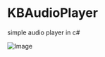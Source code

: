 # KBAudioPlayer
simple audio player in c#

![Image](https://github.com/user-attachments/assets/857c0bf7-b264-4c3d-a669-23645b45ef67)
